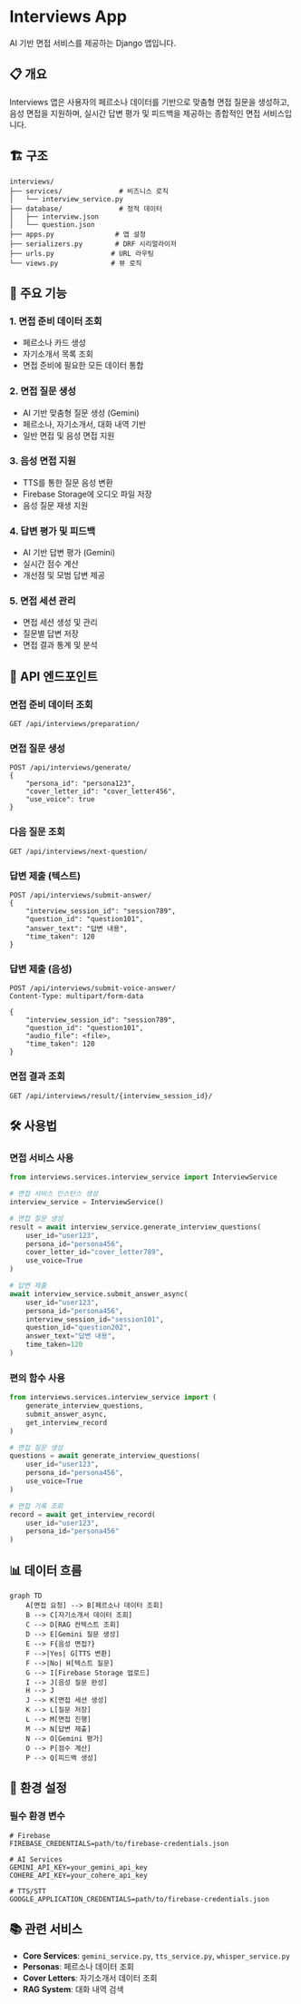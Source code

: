 # Interviews App

AI 기반 면접 서비스를 제공하는 Django 앱입니다.

## 📋 개요

Interviews 앱은 사용자의 페르소나 데이터를 기반으로 맞춤형 면접 질문을 생성하고, 음성 면접을 지원하며, 실시간 답변 평가 및 피드백을 제공하는 종합적인 면접 서비스입니다.

## 🏗️ 구조

```
interviews/
├── services/              # 비즈니스 로직
│   └── interview_service.py
├── database/              # 정적 데이터
│   ├── interview.json
│   └── question.json
├── apps.py               # 앱 설정
├── serializers.py        # DRF 시리얼라이저
├── urls.py              # URL 라우팅
└── views.py             # 뷰 로직
```

## 🚀 주요 기능

### 1. 면접 준비 데이터 조회

- 페르소나 카드 생성
- 자기소개서 목록 조회
- 면접 준비에 필요한 모든 데이터 통합

### 2. 면접 질문 생성

- AI 기반 맞춤형 질문 생성 (Gemini)
- 페르소나, 자기소개서, 대화 내역 기반
- 일반 면접 및 음성 면접 지원

### 3. 음성 면접 지원

- TTS를 통한 질문 음성 변환
- Firebase Storage에 오디오 파일 저장
- 음성 질문 재생 지원

### 4. 답변 평가 및 피드백

- AI 기반 답변 평가 (Gemini)
- 실시간 점수 계산
- 개선점 및 모범 답변 제공

### 5. 면접 세션 관리

- 면접 세션 생성 및 관리
- 질문별 답변 저장
- 면접 결과 통계 및 분석

## 🔧 API 엔드포인트

### 면접 준비 데이터 조회

```http
GET /api/interviews/preparation/
```

### 면접 질문 생성

```http
POST /api/interviews/generate/
{
    "persona_id": "persona123",
    "cover_letter_id": "cover_letter456",
    "use_voice": true
}
```

### 다음 질문 조회

```http
GET /api/interviews/next-question/
```

### 답변 제출 (텍스트)

```http
POST /api/interviews/submit-answer/
{
    "interview_session_id": "session789",
    "question_id": "question101",
    "answer_text": "답변 내용",
    "time_taken": 120
}
```

### 답변 제출 (음성)

```http
POST /api/interviews/submit-voice-answer/
Content-Type: multipart/form-data

{
    "interview_session_id": "session789",
    "question_id": "question101",
    "audio_file": <file>,
    "time_taken": 120
}
```

### 면접 결과 조회

```http
GET /api/interviews/result/{interview_session_id}/
```

## 🛠️ 사용법

### 면접 서비스 사용

```python
from interviews.services.interview_service import InterviewService

# 면접 서비스 인스턴스 생성
interview_service = InterviewService()

# 면접 질문 생성
result = await interview_service.generate_interview_questions(
    user_id="user123",
    persona_id="persona456",
    cover_letter_id="cover_letter789",
    use_voice=True
)

# 답변 제출
await interview_service.submit_answer_async(
    user_id="user123",
    persona_id="persona456",
    interview_session_id="session101",
    question_id="question202",
    answer_text="답변 내용",
    time_taken=120
)
```

### 편의 함수 사용

```python
from interviews.services.interview_service import (
    generate_interview_questions,
    submit_answer_async,
    get_interview_record
)

# 면접 질문 생성
questions = await generate_interview_questions(
    user_id="user123",
    persona_id="persona456",
    use_voice=True
)

# 면접 기록 조회
record = await get_interview_record(
    user_id="user123",
    persona_id="persona456"
)
```

## 📊 데이터 흐름

```mermaid
graph TD
    A[면접 요청] --> B[페르소나 데이터 조회]
    B --> C[자기소개서 데이터 조회]
    C --> D[RAG 컨텍스트 조회]
    D --> E[Gemini 질문 생성]
    E --> F{음성 면접?}
    F -->|Yes| G[TTS 변환]
    F -->|No| H[텍스트 질문]
    G --> I[Firebase Storage 업로드]
    I --> J[음성 질문 완성]
    H --> J
    J --> K[면접 세션 생성]
    K --> L[질문 저장]
    L --> M[면접 진행]
    M --> N[답변 제출]
    N --> O[Gemini 평가]
    O --> P[점수 계산]
    P --> Q[피드백 생성]
```

## 🔧 환경 설정

### 필수 환경 변수

```env
# Firebase
FIREBASE_CREDENTIALS=path/to/firebase-credentials.json

# AI Services
GEMINI_API_KEY=your_gemini_api_key
COHERE_API_KEY=your_cohere_api_key

# TTS/STT
GOOGLE_APPLICATION_CREDENTIALS=path/to/firebase-credentials.json
```

## 📚 관련 서비스

- **Core Services**: `gemini_service.py`, `tts_service.py`, `whisper_service.py`
- **Personas**: 페르소나 데이터 조회
- **Cover Letters**: 자기소개서 데이터 조회
- **RAG System**: 대화 내역 검색
